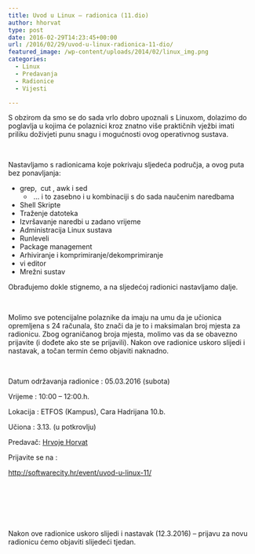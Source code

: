 ```yaml
---
title: Uvod u Linux – radionica (11.dio)
author: hhorvat
type: post
date: 2016-02-29T14:23:45+00:00
url: /2016/02/29/uvod-u-linux-radionica-11-dio/
featured_image: /wp-content/uploads/2014/02/linux_img.png
categories:
  - Linux
  - Predavanja
  - Radionice
  - Vijesti

---
```

S obzirom da smo se do sada vrlo dobro upoznali s Linuxom, dolazimo do poglavlja u kojima će polaznici kroz znatno više praktičnih vježbi imati priliku doživjeti punu snagu i mogućnosti ovog operativnog sustava.

&nbsp;

Nastavljamo s radionicama koje pokrivaju sljedeća područja, a ovog puta bez ponavljanja:

  * grep,  cut , awk i sed 
      *  … i to zasebno i u kombinaciji s do sada naučenim naredbama
  * Shell Skripte
  * Traženje datoteka
  * Izvršavanje naredbi u zadano vrijeme
  * Administracija Linux sustava
  * Runleveli
  * Package management
  * Arhiviranje i komprimiranje/dekomprimiranje
  * vi editor
  * Mrežni sustav

Obrađujemo dokle stignemo, a na sljedećoj radionici nastavljamo dalje.

&nbsp;

Molimo sve potencijalne polaznike da imaju na umu da je učionica opremljena s 24 računala, što znači da je to i maksimalan broj mjesta za radionicu. Zbog ograničanog broja mjesta, molimo vas da se obavezno prijavite (i dođete ako ste se prijavili). Nakon ove radionice uskoro slijedi i nastavak, a točan termin ćemo objaviti naknadno.

&nbsp;

Datum održavanja radionice : 05.03.2016 (subota)

Vrijeme : 10:00 – 12:00.h.

Lokacija : ETFOS (Kampus), Cara Hadrijana 10.b.
  
Učiona : 3.13. (u potkrovlju)

Predavač: [Hrvoje Horvat][1]

Prijavite se na :

<http://softwarecity.hr/event/uvod-u-linux-11/>

&nbsp;

&nbsp;

&nbsp;

Nakon ove radionice uskoro slijedi i nastavak (12.3.2016) &#8211; prijavu za novu radionicu ćemo objaviti slijedeći tjedan.

&nbsp;

 [1]: https://hr.linkedin.com/in/hrvoje-horvat-48477b1